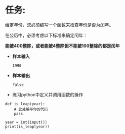 # 任务:

给定年份，您必须编写一个函数来检查年份是否为闰年。

在公历中，必须考虑以下标准来确定闰年：

**能被400整除，或者能被4整除但不能被100整除的都是闰年**

- **样本输入**

  ```
  1990
  ```

- **样本输出**

  ```
  False
  ```

- 练习python中定义并调用函数的操作

```
def is_leap(year):
	# 此处编写你的代码
	pass

year = int(input())
print(is_leap(year))
```

